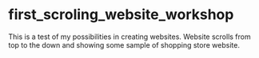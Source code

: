 # first_scroling_website_workshop
This is a test of my possibilities in creating websites. Website scrolls from top to the down and showing some sample of shopping store website.  
